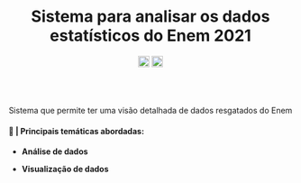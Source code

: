 <div align='center'>
  <h1>Sistema para analisar os dados estatísticos do Enem 2021</h1>
  <img height='20' src="https://img.shields.io/badge/STATUS-Em desenvolvimento-yellow"/>
  <img height='20' src="https://img.shields.io/badge/DEV-lucasptcastro-blue"/>
</div>


<div align='center'>
  <br/>
  <br/>
  <br/>
  <p> Sistema que permite ter uma visão detalhada de dados resgatados do Enem </p>
</div>

<div>
  <h4> 📕 | Principais temáticas abordadas: <h4>
  <ul>
    <li>
      <p>Análise de dados</p>
    </li>
    <li>
      <p>Visualização de dados</p>
    </li>
  </ul>
</div>

